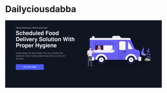 # Dailyciousdabba

[![Dailyciousdabba](https://github.com/dailyciousdabba/dailyciousdabba/blob/main/welcome-dabba.png)](https://www.dailyciousdabba.tech/join-beta)
